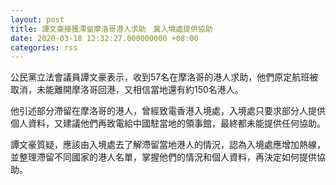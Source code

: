 ```yaml
---
layout: post
title: 譚文豪接獲滯留摩洛哥港人求助　冀入境處提供協助
date: 2020-03-18 12:32:27.000000000 +08:00
categories: rss
---
```


公民黨立法會議員譚文豪表示，收到57名在摩洛哥的港人求助，他們原定航班被取消，未能離開摩洛哥回港，又相信當地還有約150名港人。

他引述部分滯留在摩洛哥的港人，曾經致電香港入境處，入境處只要求部分人提供個人資料，又建議他們再致電給中國駐當地的領事館，最終都未能提供任何協助。

譚文豪質疑，應該由入境處去了解滯留當地港人的情況，認為入境處應增加熱線，並整理滯留不同國家的港人名單，掌握他們的情況和個人資料，再決定如何提供協助。
